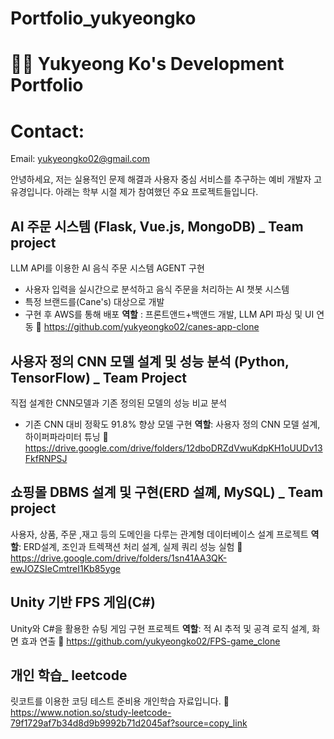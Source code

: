 # Portfolio_yukyeongko

# 👩‍💻 Yukyeong Ko's Development Portfolio
# Contact: 
Email: yukyeongko02@gmail.com

안녕하세요, 저는 실용적인 문제 해결과 사용자 중심 서비스를 추구하는 예비 개발자 고유경입니다.
아래는 학부 시절 제가 참여했던 주요 프로젝트들입니다.

## AI 주문 시스템 (Flask, Vue.js, MongoDB) _ Team project
LLM API를 이용한 AI 음식 주문 시스템 AGENT 구현
- 사용자 입력을 실시간으로 분석하고 음식 주문을 처리하는 AI 챗봇 시스템
- 특정 브랜드를(Cane's) 대상으로 개발
- 구현 후 AWS를 통해 배포
**역할** : 프론트앤드+백앤드 개발, LLM API 파싱 및 UI 연동
🔗 https://github.com/yukyeongko02/canes-app-clone

## 사용자 정의 CNN 모델 설계 및 성능 분석 (Python, TensorFlow) _ Team Project
직접 설계한 CNN모델과 기존 정의된 모델의 성능 비교 분석
- 기존 CNN 대비 정확도 91.8% 향상 모델 구현
**역할**: 사용자 정의 CNN 모델 설계, 하이퍼파라미터 튜닝
🔗 https://drive.google.com/drive/folders/12dboDRZdVwuKdpKH1oUUDv13FkfRNPSJ

## 쇼핑몰 DBMS 설계 및 구현(ERD 설꼐, MySQL) _ Team project
사용자, 상품, 주문 ,재고 등의 도메인을 다루는 관계형 데이터베이스 설계 프로젝트
**역할**: ERD설계, 조인과 트렉잭션 처리 설계, 실제 쿼리 성능 실험
🔗 https://drive.google.com/drive/folders/1sn41AA3QK-ewJOZSIeCmtreI1Kb85yge

## Unity 기반 FPS 게임(C#)
Unity와 C#을 활용한 슈팅 게임 구현 프로젝트
**역할**: 적 AI 추적 및 공격 로직 설계, 화면 효과 연출
🔗 https://github.com/yukyeongko02/FPS-game_clone
  
## 개인 학습_ leetcode
릿코트를 이용한 코딩 테스트 준비용 개인학습 자료입니다.
🔗 https://www.notion.so/study-leetcode-79f1729af7b34d8d9b9992b71d2045af?source=copy_link
